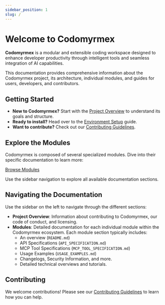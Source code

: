 ```yaml
---
sidebar_position: 1
slug: /
---
```


# Welcome to Codomyrmex

**Codomyrmex** is a modular and extensible coding workspace designed to enhance developer productivity through intelligent tools and seamless integration of AI capabilities.

This documentation provides comprehensive information about the Codomyrmex project, its architecture, individual modules, and guides for users, developers, and contributors.

## Getting Started

-   **New to Codomyrmex?** Start with the [Project Overview](./project-overview/) to understand its goals and structure.
-   **Ready to install?** Head over to the [Environment Setup](./development-guides/environment-setup.md) guide.
-   **Want to contribute?** Check out our [Contributing Guidelines](./project-overview/contributing.md).

## Explore the Modules

Codomyrmex is composed of several specialized modules. Dive into their specific documentation to learn more:

[Browse Modules](./modules/)

Use the sidebar navigation to explore all available documentation sections.

<!-- TODO: Flesh out this introduction. 
Key things to include:
- What is Codomyrmex? (A brief, compelling overview of the project's mission and purpose)
- Who is this documentation for? (Developers, users, contributors?)
- How is the documentation organized? (Briefly explain the main sections like Project Overview, Modules, etc.)
- How to get started with the project or find key information.
-->

## Navigating the Documentation

Use the sidebar on the left to navigate through the different sections:

- **Project Overview**: Information about contributing to Codomyrmex, our code of conduct, and licensing.
- **Modules**: Detailed documentation for each individual module within the Codomyrmex ecosystem. Each module section typically includes:
    - An overview (`README.md`)
    - API Specifications (`API_SPECIFICATION.md`)
    - MCP Tool Specifications (`MCP_TOOL_SPECIFICATION.md`)
    - Usage Examples (`USAGE_EXAMPLES.md`)
    - Changelogs, Security Information, and more.
    - Detailed technical overviews and tutorials.

## Contributing

We welcome contributions! Please see our [Contributing Guidelines](./project/contributing.md) to learn how you can help.

<!-- TODO: Consider adding a "Developer Guides" section to the documentation.
This section could cover topics such as:
- How to create a new module using the `template/module_template`.
- Conventions for logging, error handling, and testing across the project.
- Explanation of the `output/` directory and how modules should manage their outputs.
- Details on the Model Context Protocol (MCP) and how to define tools.
- Guidelines for writing and structuring documentation for modules.
--> 